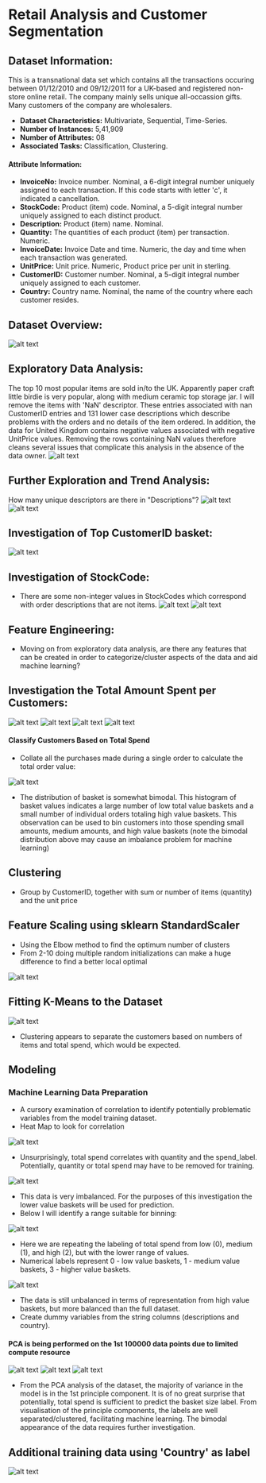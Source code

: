 # Retail Analysis and Customer Segmentation
## Dataset Information:
This is a transnational data set which contains all the transactions occuring between 01/12/2010 and 09/12/2011 for a UK-based and registered non-store online retail. The company mainly sells unique all-occassion gifts. Many customers of the company are wholesalers.
- **Dataset Characteristics:** Multivariate, Sequential, Time-Series.
- **Number of Instances:** 5,41,909
- **Number of Attributes:** 08
- **Associated Tasks:** Classification, Clustering.
#### Attribute Information:
- **InvoiceNo:** Invoice number. Nominal, a 6-digit integral number uniquely assigned to each transaction. If this code starts with letter 'c', it indicated a cancellation.
- **StockCode:** Product (item) code. Nominal, a 5-digit integral number uniquely assigned to each distinct product.
- **Description:** Product (item) name. Nominal.
- **Quantity:** The quantities of each product (item) per transaction. Numeric.
- **InvoiceDate:** Invoice Date and time. Numeric, the day and time when each transaction was generated.
- **UnitPrice:** Unit price. Numeric, Product price per unit in sterling.
- **CustomerID:** Customer number. Nominal, a 5-digit integral number uniquely assigned to each customer.
- **Country:** Country name. Nominal, the name of the country where each customer resides.
## Dataset Overview:
![alt text](https://github.com/ravivarmathotakura/eCommerce-Online-Retail-Customer-Segmentation/blob/master/images/Dataset%20Overview.png?raw=true)
## Exploratory Data Analysis:
The top 10 most popular items are sold in/to the UK. Apparently paper craft little birdie is very popular, along with medium ceramic top storage jar. I will remove the items with 'NaN' descriptor. These entries associated with nan CustomerID entries and 131 lower case descriptions which describe problems with the orders and no details of the item ordered. In addition, the data for United Kingdom contains negative values associated with negative UnitPrice values. Removing the rows containing NaN values therefore cleans several issues that complicate this analysis in the absence of the data owner.
![alt text](https://github.com/ravivarmathotakura/eCommerce-Online-Retail-Customer-Segmentation/blob/master/images/EDA.png?raw=true)
## Further Exploration and Trend Analysis:
How many unique descriptors are there in "Descriptions"?
 ![alt text](https://github.com/ravivarmathotakura/eCommerce-Online-Retail-Customer-Segmentation/blob/master/images/Further%20Exploration.png?raw=true)
 ![alt text](https://github.com/ravivarmathotakura/eCommerce-Online-Retail-Customer-Segmentation/blob/master/images/newplot.png?raw=true)
## Investigation of Top CustomerID basket:
 ![alt text](https://github.com/ravivarmathotakura/eCommerce-Online-Retail-Customer-Segmentation/blob/master/images/Top%2050%20Largest%20Baskets.png?raw=true)
## Investigation of StockCode:
- There are some non-integer values in StockCodes which correspond with order descriptions that are not items.
 ![alt text](https://github.com/ravivarmathotakura/eCommerce-Online-Retail-Customer-Segmentation/blob/master/images/ISC1.png?raw=true)
 ![alt text](https://github.com/ravivarmathotakura/eCommerce-Online-Retail-Customer-Segmentation/blob/master/images/ISC2.png?raw=true)
## Feature Engineering:
- Moving on from exploratory data analysis, are there any features that can be created in order to categorize/cluster aspects of the data and aid machine learning?
## Investigation the Total Amount Spent per Customers:
 ![alt text](https://github.com/ravivarmathotakura/eCommerce-Online-Retail-Customer-Segmentation/blob/master/images/ITASC.png?raw=true)
 ![alt text](https://github.com/ravivarmathotakura/eCommerce-Online-Retail-Customer-Segmentation/blob/master/images/Total%20Spend%20per%20Country.png?raw=true)
 ![alt text](https://github.com/ravivarmathotakura/eCommerce-Online-Retail-Customer-Segmentation/blob/master/images/Top%20Purchasers.png?raw=true)
 ![alt text](https://github.com/ravivarmathotakura/eCommerce-Online-Retail-Customer-Segmentation/blob/master/images/Top%2050%20Biggest%20Spenders1.png?raw=true)

#### Classify Customers Based on Total Spend
- Collate all the purchases made during a single order to calculate the total order value:

![alt text](https://github.com/ravivarmathotakura/eCommerce-Online-Retail-Customer-Segmentation/blob/master/images/Classify%20customers%20based%20on%20total%20spend.png?raw=true)

- The distribution of basket is somewhat bimodal. This histogram of basket values indicates a large number of low total value baskets and a small number of individual orders totaling high value baskets. This observation can be used to bin customers into those spending small amounts, medium amounts, and high value baskets (note the bimodal distribution above may cause an imbalance problem for machine learning)
## Clustering
- Group by CustomerID, together with sum or number of items (quantity) and the unit price
## Feature Scaling using sklearn StandardScaler
- Using the Elbow method to find the optimum number of clusters
- From 2-10 doing multiple random initializations can make a huge difference to find a better local optimal

![alt text](https://github.com/ravivarmathotakura/eCommerce-Online-Retail-Customer-Segmentation/blob/master/images/Clustering.png?raw=true)

## Fitting K-Means to the Dataset
![alt text](https://github.com/ravivarmathotakura/eCommerce-Online-Retail-Customer-Segmentation/blob/master/images/k-mean.png?raw=true)

- Clustering appears to separate the customers based on numbers of items and total spend, which would be expected.
## Modeling
### Machine Learning Data Preparation
- A cursory examination of correlation to identify potentially problematic variables from the model training dataset.
- Heat Map to look for correlation

![alt text](https://github.com/ravivarmathotakura/eCommerce-Online-Retail-Customer-Segmentation/blob/master/images/HeatMap.png?raw=true)

- Unsurprisingly, total spend correlates with quantity and the spend_label. Potentially, quantity or total spend may have to be removed for training.

![alt text](https://github.com/ravivarmathotakura/eCommerce-Online-Retail-Customer-Segmentation/blob/master/images/Spend%20Label.png?raw=true)

- This data is very imbalanced. For the purposes of this investigation the lower value baskets will be used for prediction.
- Below I will identify a range suitable for binning:

![alt text](https://github.com/ravivarmathotakura/eCommerce-Online-Retail-Customer-Segmentation/blob/master/images/Total%20Spend1.png?raw=true)

- Here we are repeating the labeling of total spend from low (0), medium (1), and high (2), but with the lower range of values.
- Numerical labels represent 0 - low value baskets, 1 - medium value baskets, 3 - higher value baskets.

![alt text](https://github.com/ravivarmathotakura/eCommerce-Online-Retail-Customer-Segmentation/blob/master/images/Spend%20Label1.png?raw=true)

- The data is still unbalanced in terms of representation from high value baskets, but more balanced than the full dataset.
- Create dummy variables from the string columns (descriptions and country).
#### PCA is being performed on the 1st 100000 data points due to limited compute resource
![alt text](https://github.com/ravivarmathotakura/eCommerce-Online-Retail-Customer-Segmentation/blob/master/images/PCA.png?raw=true)
![alt text](https://github.com/ravivarmathotakura/eCommerce-Online-Retail-Customer-Segmentation/blob/master/images/PCA1.png?raw=true)
![alt text](https://github.com/ravivarmathotakura/eCommerce-Online-Retail-Customer-Segmentation/blob/master/images/PCA2.png?raw=true)

- From the PCA analysis of the dataset, the majority of variance in the model is in the 1st principle component. It is of no great surprise that potentially, total spend is sufficient to predict the basket size label. From visualisation of the principle components, the labels are well separated/clustered, facilitating machine learning. The bimodal appearance of the data requires further investigation.
## Additional training data using 'Country' as label
![alt text](https://github.com/ravivarmathotakura/eCommerce-Online-Retail-Customer-Segmentation/blob/master/images/PCA3.png?raw=true)

